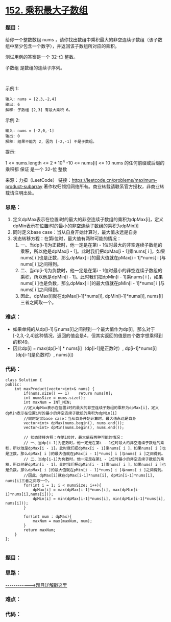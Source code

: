# [152. 乘积最大子数组](https://leetcode.cn/problems/maximum-product-subarray/)
### 题目：
给你一个整数数组 nums ，请你找出数组中乘积最大的非空连续子数组（该子数组中至少包含一个数字），并返回该子数组所对应的乘积。

测试用例的答案是一个 32-位 整数。

子数组 是数组的连续子序列。

 

示例 1:
```
输入: nums = [2,3,-2,4]
输出: 6
解释: 子数组 [2,3] 有最大乘积 6。
```
示例 2:
```
输入: nums = [-2,0,-1]
输出: 0
解释: 结果不能为 2, 因为 [-2,-1] 不是子数组。
```

提示:

$1$ <= nums.length <= $2 * 10^4$
-10 <= nums[i] <= 10
nums 的任何前缀或后缀的乘积都 保证 是一个 32-位 整数

来源：力扣（LeetCode）
链接：https://leetcode.cn/problems/maximum-product-subarray
著作权归领扣网络所有。商业转载请联系官方授权，非商业转载请注明出处。

### 思路：
1. 定义dpMax表示在位置i时的最大的非空连续子数组的乘积为dpMax[i]，定义dpMin表示在位置i时的最小的非空连续子数组的乘积为dpMin[i]
2. 同时定义base case：当从自身开始计算时，最大值永远是自身
3. 状态转移方程：在第i位时，最大值有两种可能的情况：
   1. 一、当dp[i-1]为正数时，他一定是在第i - 1位时最大的非空连续子数组的乘积，所以他是dpMax[i - 1]。此时我们把dpMax[i - 1]乘nums[ i ]，如果nums[ i ]也是正数，那么dpMax[ i ]的最大值就在pMax[i - 1]*nums[ i ]与nums[ i ]之间得到。
   2. 二、当dp[i-1]为负数时，他一定是在第i - 1位时最小的非空连续子数组的乘积，所以他是dpMin[i - 1]。此时我们把dpMin[i - 1]乘nums[ i ]，如果nums[ i ]也是负数，那么dpMax[ i ]的最大值就在pMin[i - 1]*nums[ i ]与nums[ i ]之间得到。
   3. 因此，dpMax[i]就在dpMax[i-1]*nums[i], dpMin[i-1]*nums[i], nums[i]三者之间取一个。

### 难点：
- 如果单纯的从dp[i-1]与nums[i]之间得到一个最大值作为dp[i]，那么对于[-2,3,-2,4]这种情况，返回的值会是4，但其实返回的值是四个数字想乘得到的积49。
- 因此dp[i] = max(dp[i-1] * nums[i]（dp[i-1]是正数时）, dp[i-1]*nums[i]（dp[i-1]是负数时）, nums[i])

### 代码：  
```
class Solution {
public:
    int maxProduct(vector<int>& nums) {
        if(nums.size() == 1)    return nums[0];
        int numsSize = nums.size();
        int maxNum = INT_MIN;
        //定义dpMax表示在位置i时的最大的非空连续子数组的乘积为dpMax[i]，定义dpMin表示在位置i时的最小的非空连续子数组的乘积为dpMin[i]
        //同时定义base case：当从自身开始计算时，最大值永远是自身
        vector<int> dpMax(nums.begin(), nums.end());
        vector<int> dpMin(nums.begin(), nums.end());

        // 状态转移方程：在第i位时，最大值有两种可能的情况：
        // 一、当dp[i-1]为正数时，他一定是在第i - 1位时最大的非空连续子数组的乘积，所以他是dpMax[i - 1]。此时我们把dpMax[i - 1]乘nums[ i ]，如果nums[ i ]也是正数，那么dpMax[ i ]的最大值就在pMax[i - 1]*nums[ i ]与nums[ i ]之间得到。
        // 二、当dp[i-1]为负数时，他一定是在第i - 1位时最小的非空连续子数组的乘积，所以他是dpMin[i - 1]。此时我们把dpMin[i - 1]乘nums[ i ]，如果nums[ i ]也是负数，那么dpMax[ i ]的最大值就在pMin[i - 1]*nums[ i ]与nums[ i ]之间得到。
        //因此，dpMax[i]就在dpMax[i-1]*nums[i], dpMin[i-1]*nums[i], nums[i]三者之间取一个。
        for(int i = 1; i < numsSize; i++){
            dpMax[i] = max(dpMax[i-1]*nums[i], max(dpMin[i-1]*nums[i],nums[i]));
            dpMin[i] = min(dpMax[i-1]*nums[i], min(dpMin[i-1]*nums[i], nums[i]));
        }

        for(int num : dpMax){
            maxNum = max(maxNum, num);
        }
        return maxNum;
    }
};
```


# []()
### 题目：


### 思路：


[------------>题目详解戳这里]()
### 难点：


### 代码：  
```

```